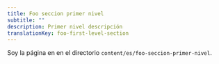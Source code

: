 ```yaml
---
title: Foo seccion primer nivel
subtitle: ""
description: Primer nivel descripción
translationKey: foo-first-level-section
---
```


Soy la página en en el directorio `content/es/foo-seccion-primer-nivel`.
